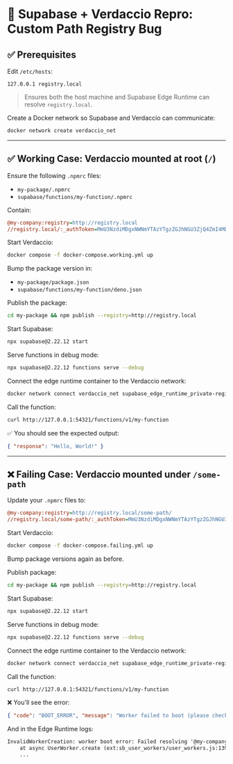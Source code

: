 # 🧪 Supabase + Verdaccio Repro: Custom Path Registry Bug

## ✅ Prerequisites

Edit `/etc/hosts`:

```
127.0.0.1 registry.local
```

> Ensures both the host machine and Supabase Edge Runtime can resolve `registry.local`.

Create a Docker network so Supabase and Verdaccio can communicate:

```bash
docker network create verdaccio_net
```

---

## ✅ Working Case: Verdaccio mounted at root (`/`)

Ensure the following `.npmrc` files:

- `my-package/.npmrc`
- `supabase/functions/my-function/.npmrc`

Contain:

```ini
@my-company:registry=http://registry.local
//registry.local/:_authToken=MmU3NzdiMDgxNWNmYTAzYTgzZGJhNGU3ZjQ4ZmI4MDY6OTgyNjQxZTU2MTAyYjNiNmQz
```

Start Verdaccio:

```bash
docker compose -f docker-compose.working.yml up
```

Bump the package version in:

- `my-package/package.json`
- `supabase/functions/my-function/deno.json`

Publish the package:

```bash
cd my-package && npm publish --registry=http://registry.local
```

Start Supabase:

```bash
npx supabase@2.22.12 start
```

Serve functions in debug mode:

```bash
npx supabase@2.22.12 functions serve --debug
```

Connect the edge runtime container to the Verdaccio network:

```bash
docker network connect verdaccio_net supabase_edge_runtime_private-registry-issue-supabase
```

Call the function:

```bash
curl http://127.0.0.1:54321/functions/v1/my-function
```

✅ You should see the expected output:

```json
{ "response": "Hello, World!" }
```

---

## ❌ Failing Case: Verdaccio mounted under `/some-path`

Update your `.npmrc` files to:

```ini
@my-company:registry=http://registry.local/some-path/
//registry.local/some-path/:_authToken=MmU3NzdiMDgxNWNmYTAzYTgzZGJhNGU3ZjQ4ZmI4MDY6OTgyNjQxZTU2MTAyYjNiNmQz
```

Start Verdaccio:

```bash
docker compose -f docker-compose.failing.yml up
```

Bump package versions again as before.

Publish package:

```bash
cd my-package && npm publish --registry=http://registry.local
```

Start Supabase:

```bash
npx supabase@2.22.12 start
```

Serve functions in debug mode:

```bash
npx supabase@2.22.12 functions serve --debug
```

Connect the edge runtime container to the Verdaccio network:

```bash
docker network connect verdaccio_net supabase_edge_runtime_private-registry-issue-supabase
```

Call the function:

```bash
curl http://127.0.0.1:54321/functions/v1/my-function
```

❌ You'll see the error:

```json
{ "code": "BOOT_ERROR", "message": "Worker failed to boot (please check logs)" }
```

And in the Edge Runtime logs:

```txt
InvalidWorkerCreation: worker boot error: Failed resolving '@my-company/my-package@1.0.3' in '/var/tmp/sb-compile-edge-runtime/node_modules/localhost/some-path/@my-company/my-package/1.0.3'.
    at async UserWorker.create (ext:sb_user_workers/user_workers.js:139:15)
    ...
```
